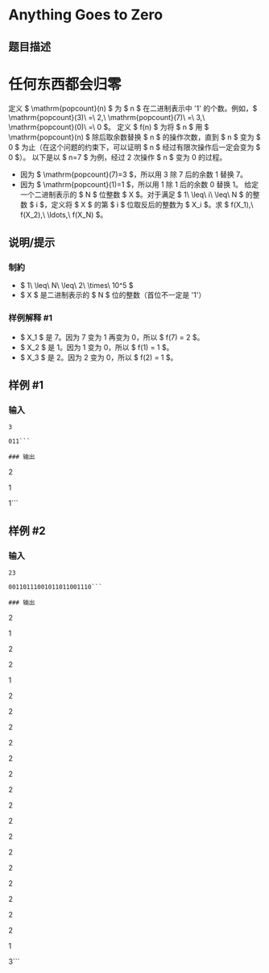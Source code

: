 # Anything Goes to Zero

## 题目描述

# 任何东西都会归零
[problemUrl]: https://atcoder.jp/contests/aising2020/tasks/aising2020_d
定义 $ \mathrm{popcount}(n) $ 为 $ n $ 在二进制表示中 '1' 的个数。例如，$ \mathrm{popcount}(3)\ =\ 2,\ \mathrm{popcount}(7)\ =\ 3,\ \mathrm{popcount}(0)\ =\ 0 $。
定义 $ f(n) $ 为将 $ n $ 用 $ \mathrm{popcount}(n) $ 除后取余数替换 $ n $ 的操作次数，直到 $ n $ 变为 $ 0 $ 为止（在这个问题的约束下，可以证明 $ n $ 经过有限次操作后一定会变为 $ 0 $）。
以下是以 $ n=7 $ 为例，经过 2 次操作 $ n $ 变为 0 的过程。
- 因为 $ \mathrm{popcount}(7)=3 $，所以用 3 除 7 后的余数 1 替换 7。
- 因为 $ \mathrm{popcount}(1)=1 $，所以用 1 除 1 后的余数 0 替换 1。
给定一个二进制表示的 $ N $ 位整数 $ X $。对于满足 $ 1\ \leq\ i\ \leq\ N $ 的整数 $ i $，定义将 $ X $ 的第 $ i $ 位取反后的整数为 $ X_i $。求 $ f(X_1),\ f(X_2),\ \ldots,\ f(X_N) $。

## 说明/提示

### 制約
- $ 1\ \leq\ N\ \leq\ 2\ \times\ 10^5 $
- $ X $ 是二进制表示的 $ N $ 位的整数（首位不一定是 '1'）
### 样例解释 #1
- $ X_1 $ 是 7。因为 7 变为 1 再变为 0，所以 $ f(7) = 2 $。
- $ X_2 $ 是 1。因为 1 变为 0，所以 $ f(1) = 1 $。
- $ X_3 $ 是 2。因为 2 变为 0，所以 $ f(2) = 1 $。

## 样例 #1

### 输入

```
3
011```

### 输出

```
2
1
1```

## 样例 #2

### 输入

```
23
00110111001011011001110```

### 输出

```
2
1
2
2
1
2
2
2
2
2
2
2
2
2
2
2
2
2
2
2
2
1
3```

